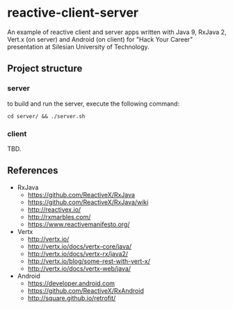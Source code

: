 reactive-client-server
======================
An example of reactive client and server apps written with Java 9, RxJava 2, Vert.x (on server) and Android (on client) for "Hack Your Career" presentation at Silesian University of Technology.

Project structure
-----------------
### server

to build and run the server, execute the following command:

```
cd server/ && ./server.sh
```

### client

TBD.

References
----------
- RxJava
  - https://github.com/ReactiveX/RxJava
  - https://github.com/ReactiveX/RxJava/wiki
  - http://reactivex.io/
  - http://rxmarbles.com/
  - https://www.reactivemanifesto.org/
- Vertx
  - http://vertx.io/
  - http://vertx.io/docs/vertx-core/java/
  - http://vertx.io/docs/vertx-rx/java2/
  - http://vertx.io/blog/some-rest-with-vert-x/
  - http://vertx.io/docs/vertx-web/java/
- Android
  - https://developer.android.com
  - https://github.com/ReactiveX/RxAndroid
  - http://square.github.io/retrofit/
